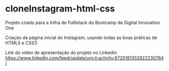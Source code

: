 # cloneInstagram-html-css

Projeto criado para a trilha de Fulllstack do Bootcamp da Gigital Innovation One

Criação da página inicial do Instagram, usando todas as boas práticas de HTML5 e CSS3

Link do vídeo de apresentação do projeto no Linkedin
https://www.linkedin.com/feed/update/urn:li:activity:6725181352922230784/
